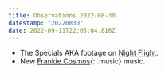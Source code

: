 ```yaml
---
title: Observations 2022-08-30
datestamp: "20220830"
date: 2022-09-11T22:05:04.816Z
---
```

- The Specials AKA footage on [Night Flight](https://www.nightflightplus.com).
- New [Frankie Cosmos](https://youtu.be/7kqz3JlPQCM){: .music} music.